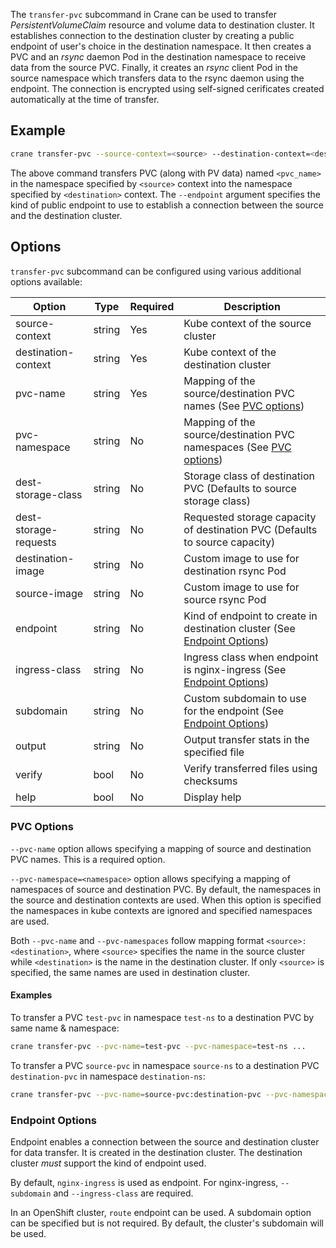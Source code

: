 The `transfer-pvc` subcommand in Crane can be used to transfer _PersistentVolumeClaim_ resource and volume data to destination cluster. It establishes connection to the destination cluster by creating a public endpoint of user's choice in the destination namespace. It then creates a PVC and an _rsync_ daemon Pod in the destination namespace to receive data from the source PVC. Finally, it creates an _rsync_ client Pod in the source namespace which transfers data to the rsync daemon using the endpoint. The connection is encrypted using self-signed cerificates created automatically at the time of transfer.

## Example

```bash
crane transfer-pvc --source-context=<source> --destination-context=<destination> --pvc-name=<pvc_name> --endpoint=route
```

The above command transfers PVC (along with PV data) named `<pvc_name>` in the namespace specified by `<source>` context into the namespace specified by `<destination>` context. The `--endpoint` argument specifies the kind of public endpoint to use to establish a connection between the source and the destination cluster.

## Options

`transfer-pvc` subcommand can be configured using various additional options available:

| Option                | Type    | Required | Description                                                                                   |
|-----------------------|---------|----------|-----------------------------------------------------------------------------------------------|
| source-context        | string  | Yes      | Kube context of the source cluster                                                            |
| destination-context   | string  | Yes      | Kube context of the destination cluster                                                       |
| pvc-name              | string  | Yes      | Mapping of the source/destination PVC names (See [PVC options](#pvc-options))                 |
| pvc-namespace         | string  | No       | Mapping of the source/destination PVC namespaces (See [PVC options](#pvc-options))            |
| dest-storage-class    | string  | No       | Storage class of destination PVC (Defaults to source storage class)                           |
| dest-storage-requests | string  | No       | Requested storage capacity of destination PVC (Defaults to source capacity)                   |
| destination-image     | string  | No       | Custom image to use for destination rsync Pod                                                 |
| source-image          | string  | No       | Custom image to use for source rsync Pod                                                      |
| endpoint              | string  | No       | Kind of endpoint to create in destination cluster (See [Endpoint Options](#endpoint-options)) |
| ingress-class         | string  | No       | Ingress class when endpoint is nginx-ingress (See [Endpoint Options](#endpoint-options))      |
| subdomain             | string  | No       | Custom subdomain to use for the endpoint (See [Endpoint Options](#endpoint-options))          |
| output                | string  | No       | Output transfer stats in the specified file                                                   |
| verify                | bool    | No       | Verify transferred files using checksums                                                      |
| help                  | bool    | No       | Display help                                                                                  |

### PVC Options

`--pvc-name` option allows specifying a mapping of source and destination PVC names. This is a required option.

`--pvc-namespace=<namespace>` option allows specifying a mapping of namespaces of source and destination PVC. By default, the namespaces in the source and destination contexts are used. When this option is specified the namespaces in kube contexts are ignored and specified namespaces are used.

Both `--pvc-name` and `--pvc-namespaces` follow mapping format `<source>:<destination>`, where `<source>` specifies the name in the source cluster while `<destination>` is the name in the destination cluster. If only `<source>` is specified, the same names are used in destination cluster.

#### Examples

To transfer a PVC `test-pvc` in namespace `test-ns` to a destination PVC by same name & namespace: 

```bash
crane transfer-pvc --pvc-name=test-pvc --pvc-namespace=test-ns ...
```

To transfer a PVC `source-pvc` in namespace `source-ns` to a destination PVC `destination-pvc` in namespace `destination-ns`:

```bash
crane transfer-pvc --pvc-name=source-pvc:destination-pvc --pvc-namespace=source-ns:destination-ns ...
```

### Endpoint Options

Endpoint enables a connection between the source and destination cluster for data transfer. It is created in the destination cluster. The destination cluster _must_ support the kind of endpoint used.

By default, `nginx-ingress` is used as endpoint. For nginx-ingress, `--subdomain` and `--ingress-class` are required. 

In an OpenShift cluster, `route` endpoint can be used. A subdomain option can be specified but is not required. By default, the cluster's subdomain will be used.

